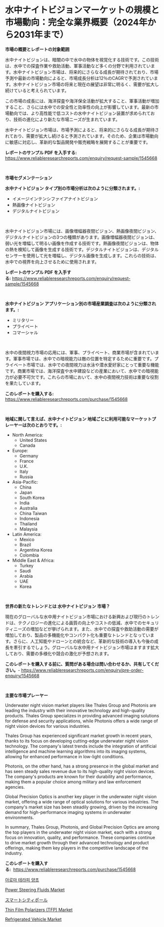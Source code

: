 <p><h1>水中ナイトビジョンマーケットの規模と市場動向：完全な業界概要（2024年から2031年まで）</h1></p><p><strong>市場の概要とレポートの対象範囲</strong></p>
<p><p>水中ナイトビジョンは、暗闇の中で水中の物体を視覚化する技術です。この技術は、水中での探査作業や救助活動、軍事活動など多くの分野で利用されています。水中ナイトビジョン市場は、将来的にさらなる成長が期待されており、市場予測や最新の市場動向によると、市場成長分析は12％のCAGRで予測されています。水中ナイトビジョン市場の将来と現在の展望は非常に明るく、需要が拡大し続けていると考えられています。</p><p>この市場の成長には、海洋探査や海洋保全活動が拡大すること、軍事活動が増加すること、さらには水中での安全性と効率性の向上が影響しています。最新の市場動向では、より高性能で低コストの水中ナイトビジョン装置が求められており、技術の進化により新たな市場ニーズが生まれています。</p><p>水中ナイトビジョン市場は、市場予測によると、将来的にさらなる成長が期待されており、需要が拡大し続けると予測されています。そのため、企業は市場動向に敏感に対応し、革新的な製品開発や販売戦略を展開することが重要です。</p></p>
<p><strong>レポートのサンプル PDF を入手する:</strong> <a href="https://www.reliableresearchreports.com/enquiry/request-sample/1545668">https://www.reliableresearchreports.com/enquiry/request-sample/1545668</a></p>
<p>&nbsp;</p>
<p><strong>市場セグメンテーション</strong></p>
<p><strong>水中ナイトビジョン タイプ別の市場分析は次のように分類されます。:</strong></p>
<p><ul><li>イメージインテンシファイアナイトビジョン</li><li>熱画像ナイトビジョン</li><li>デジタルナイトビジョン</li></ul></p>
<p>&nbsp;</p>
<p><p>水中ナイトビジョン市場には、画像増幅器夜間ビジョン、熱画像夜間ビジョン、デジタルナイトビジョンの3つの種類があります。画像増幅器夜間ビジョンは、弱い光を増幅して明るい画像を作成する技術です。熱画像夜間ビジョンは、物体の熱を検知して画像を生成する技術です。デジタルナイトビジョンは、デジタルセンサーを使用して光を増幅し、デジタル画像を生成します。これらの技術は、水中での視界を向上させるために使用されます。</p></p>
<p><strong>レポートのサンプル PDF を入手する:</strong>&nbsp;<a href="https://www.reliableresearchreports.com/enquiry/request-sample/1545668">https://www.reliableresearchreports.com/enquiry/request-sample/1545668</a></p>
<p>&nbsp;</p>
<p><strong> 水中ナイトビジョン アプリケーション別の市場産業調査は次のように分類されます。:</strong></p>
<p><ul><li>ミリタリー</li><li>プライベート</li><li>コマーシャル</li></ul></p>
<p>&nbsp;</p>
<p><p>水中の夜間視力市場の応用には、軍事、プライベート、商業市場が含まれています。軍事市場では、水中での暗視能力は敵の位置を特定するために重要です。プライベート市場では、水中での夜間視力は水泳や潜水愛好家にとって重要な機能です。商業市場では、海洋探査や水中建設などの産業において、水中での暗視能力が必要不可欠です。これらの市場において、水中の夜間視力技術は重要な役割を果たしています。</p></p>
<p><strong>このレポートを購入する:</strong>&nbsp; <a href="https://www.reliableresearchreports.com/purchase/1545668">https://www.reliableresearchreports.com/purchase/1545668</a></p>
<p>&nbsp;</p>
<p><strong>地域に関して言えば、水中ナイトビジョン 地域ごとに利用可能なマーケットプレーヤーは次のとおりです。:</strong></p>
<p><ul>
    <li>
        North America:
        <ul>
            <li>United States</li>
            <li>Canada</li>
        </ul>
    </li>
    <li>
        Europe:
        <ul>
            <li>Germany</li>
            <li>France</li>
            <li>U.K.</li>
            <li>Italy</li>
            <li>Russia</li>
        </ul>
    </li>
    <li>
        Asia-Pacific:
        <ul>
            <li>China</li>
            <li>Japan</li>
            <li>South Korea</li>
            <li>India</li>
            <li>Australia</li>
            <li>China Taiwan</li>
            <li>Indonesia</li>
            <li>Thailand</li>
            <li>Malaysia</li>
        </ul>
    </li>
    <li>
        Latin America:
        <ul>
            <li>Mexico</li>
            <li>Brazil</li>
            <li>Argentina Korea</li>
            <li>Colombia</li>
        </ul>
    </li>
    <li>
        Middle East & Africa:
        <ul>
            <li>Turkey</li>
            <li>Saudi</li>
            <li>Arabia</li>
            <li>UAE</li>
            <li>Korea</li>
        </ul>
    </li>
    </ul></p>
<p>&nbsp;</p>
<p><strong>世界の新たなトレンドとは 水中ナイトビジョン 市場？</strong></p>
<p><p>現在のグローバルな水中用ナイトビジョン市場における新興および現行のトレンドは、テクノロジーの進化による画質の向上やコストの低減、水中でのセキュリティニーズの増加などが挙げられます。また、水中での探査や救助活動の需要が増加しており、製品の多機能化やコンパクト化も重要なトレンドとなっています。さらに、人工知能やドローンとの統合など、革新的な技術の導入も今後の成長を牽引するでしょう。グローバルな水中用ナイトビジョン市場はますます拡大しており、需要の多様化や競合の激化が予想されます。</p></p>
<p><strong>このレポートを購入する前に、質問がある場合は問い合わせるか、共有してください。</strong>- <a href="https://www.reliableresearchreports.com/enquiry/pre-order-enquiry/1545668">https://www.reliableresearchreports.com/enquiry/pre-order-enquiry/1545668</a></p>
<p>&nbsp;</p>
<p><strong>主要な市場プレーヤー</strong></p>
<p><p>Underwater night vision market players like Thales Group and Photonis are leading the industry with their innovative technology and high-quality products. Thales Group specializes in providing advanced imaging solutions for defense and security applications, while Photonis offers a wide range of night vision devices for various industries.</p><p>Thales Group has experienced significant market growth in recent years, thanks to its focus on developing cutting-edge underwater night vision technology. The company's latest trends include the integration of artificial intelligence and machine learning algorithms into its imaging systems, allowing for enhanced performance in low-light conditions.</p><p>Photonis, on the other hand, has a strong presence in the global market and has seen steady sales revenue due to its high-quality night vision devices. The company's products are known for their durability and performance, making them a popular choice among military and law enforcement agencies.</p><p>Global Precision Optics is another key player in the underwater night vision market, offering a wide range of optical solutions for various industries. The company's market size has been steadily growing, driven by the increasing demand for high-performance imaging systems in underwater environments.</p><p>In summary, Thales Group, Photonis, and Global Precision Optics are among the top players in the underwater night vision market, each with a strong focus on innovation, quality, and performance. These companies continue to drive market growth through their advanced technology and product offerings, making them key players in the competitive landscape of the industry.</p></p>
<p><strong>このレポートを購入する:</strong>&nbsp;&nbsp;<a href="https://www.reliableresearchreports.com/purchase/1545668">https://www.reliableresearchreports.com/purchase/1545668</a></p>
<p><p><a href="https://github.com/OwenHamiytll568745/Market-Research-Report-List-1/blob/main/106482912054.md">아로마 테라피 양초</a></p><p><a href="https://issuu.com/reportprime-2/docs/power-steering-fluids-market-size-2030.pptx">Power Steering Fluids Market</a></p><p><a href="https://medium.com/@lelanadden5645/%E3%82%B9%E3%83%9E%E3%83%BC%E3%83%88%E3%82%B7%E3%83%86%E3%82%A3%E3%83%9D%E3%83%BC%E3%83%AB%E5%B8%82%E5%A0%B4%E3%81%AE%E8%A6%8F%E6%A8%A1-cagr-%E3%83%88%E3%83%AC%E3%83%B3%E3%83%89-2024-2030-aa9cf4057658">スマートシティポール</a></p><p><a href="https://github.com/mharielmesa/Market-Research-Report-List-2/blob/main/thin-film-polarizers-tfp-market.md">Thin Film Polarizers (TFP) Market</a></p><p><a href="https://issuu.com/reportprime-2/docs/refrigerated-vehicle-market-size-2030.pptx">Refrigerated Vehicle Market</a></p></p>